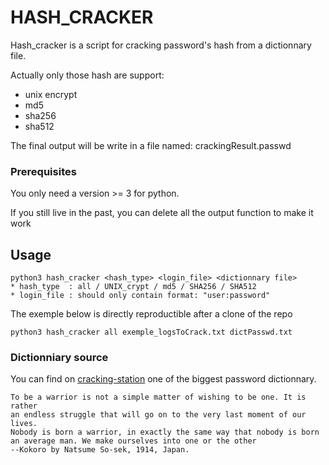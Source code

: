 # HASH_CRACKER

Hash_cracker is a script for cracking password's hash from a dictionnary file.

Actually only those hash are support:
* unix encrypt
* md5
* sha256
* sha512

The final output will be write in a file named: crackingResult.passwd

### Prerequisites
You only need a version >= 3 for python.

If you still live in the past, you can delete all the output function to make it work

## Usage
```
python3 hash_cracker <hash_type> <login_file> <dictionnary file>
* hash_type  : all / UNIX_crypt / md5 / SHA256 / SHA512
* login_file : should only contain format: "user:password"
```
The exemple below is directly reproductible after a clone of the repo

```
python3 hash_cracker all exemple_logsToCrack.txt dictPasswd.txt
```

### Dictionniary source
You can find on [cracking-station](https://crackstation.net/buy-crackstation-wordlist-password-cracking-dictionary.htm) one of the biggest password dictionnary.



```
To be a warrior is not a simple matter of wishing to be one. It is rather 
an endless struggle that will go on to the very last moment of our lives. 
Nobody is born a warrior, in exactly the same way that nobody is born 
an average man. We make ourselves into one or the other
--Kokoro by Natsume So-sek, 1914, Japan.
```
